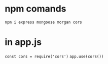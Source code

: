 # npm comands

`npm i express mongoose morgan cors`

# in app.js

`const cors = require('cors')`
`app.use(cors())`
